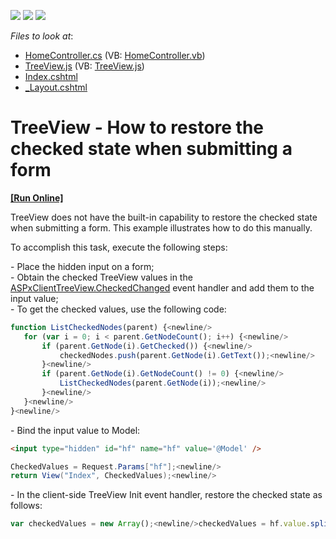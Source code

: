 <!-- default badges list -->
![](https://img.shields.io/endpoint?url=https://codecentral.devexpress.com/api/v1/VersionRange/128553081/14.1.3%2B)
[![](https://img.shields.io/badge/Open_in_DevExpress_Support_Center-FF7200?style=flat-square&logo=DevExpress&logoColor=white)](https://supportcenter.devexpress.com/ticket/details/E3561)
[![](https://img.shields.io/badge/📖_How_to_use_DevExpress_Examples-e9f6fc?style=flat-square)](https://docs.devexpress.com/GeneralInformation/403183)
<!-- default badges end -->
<!-- default file list -->
*Files to look at*:

* [HomeController.cs](./CS/MvcApp_TreeView/Controllers/HomeController.cs) (VB: [HomeController.vb](./VB/MvcApp_TreeView/Controllers/HomeController.vb))
* [TreeView.js](./CS/MvcApp_TreeView/Scripts/TreeView.js) (VB: [TreeView.js](./VB/MvcApp_TreeView/Scripts/TreeView.js))
* [Index.cshtml](./CS/MvcApp_TreeView/Views/Home/Index.cshtml)
* [_Layout.cshtml](./CS/MvcApp_TreeView/Views/Shared/_Layout.cshtml)
<!-- default file list end -->
# TreeView - How to restore the checked state when submitting a form
<!-- run online -->
**[[Run Online]](https://codecentral.devexpress.com/e3561/)**
<!-- run online end -->


<p>TreeView does not have the built-in capability to restore the checked state when submitting a form. This example illustrates how to do this manually.</p><p>To accomplish this task, execute the following steps:</p><p>- Place the hidden input on a form;<br />
- Obtain the checked TreeView values in the <a href="http://documentation.devexpress.com/#AspNet/DevExpressWebASPxTreeViewScriptsASPxClientTreeView_CheckedChangedtopic"><u>ASPxClientTreeView.CheckedChanged</u></a> event handler and add them to the input value;<br />
- To get the checked values, use the following code:</p>

```js
function ListCheckedNodes(parent) {<newline/>
   for (var i = 0; i < parent.GetNodeCount(); i++) {<newline/>
       if (parent.GetNode(i).GetChecked()) {<newline/>
           checkedNodes.push(parent.GetNode(i).GetText());<newline/>
       }<newline/>
       if (parent.GetNode(i).GetNodeCount() != 0) {<newline/>
           ListCheckedNodes(parent.GetNode(i));<newline/>
       }<newline/>
   }<newline/>
}<newline/>

```

<p>- Bind the input value to Model:</p>

```aspx
<input type="hidden" id="hf" name="hf" value='@Model' />
```

<p> </p>

```cs
CheckedValues = Request.Params["hf"];<newline/>
return View("Index", CheckedValues);<newline/>

```

<p>- In the client-side TreeView Init event handler, restore the checked state as follows:</p>

```js
var checkedValues = new Array();<newline/>checkedValues = hf.value.split(";");<newline/>for (x in checkedValues) {<newline/>    var node = s.GetNodeByText(checkedValues[x]);<newline/>    node.SetChecked(true);<newline/>}<newline/>
```

<p> </p>

<br/>


